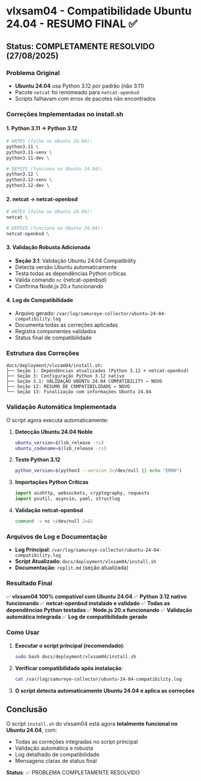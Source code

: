 # vlxsam04 - Compatibilidade Ubuntu 24.04 - RESUMO FINAL ✅

## Status: COMPLETAMENTE RESOLVIDO (27/08/2025)

### Problema Original
- **Ubuntu 24.04** usa Python 3.12 por padrão (não 3.11)
- Pacote `netcat` foi renomeado para `netcat-openbsd`
- Scripts falhavam com erros de pacotes não encontrados

### Correções Implementadas no install.sh

#### 1. Python 3.11 → Python 3.12
```bash
# ANTES (falha no Ubuntu 24.04):
python3.11 \
python3.11-venv \
python3.11-dev \

# DEPOIS (funciona no Ubuntu 24.04):
python3.12 \
python3.12-venv \
python3.12-dev \
```

#### 2. netcat → netcat-openbsd
```bash
# ANTES (falha no Ubuntu 24.04):
netcat \

# DEPOIS (funciona no Ubuntu 24.04):
netcat-openbsd \
```

#### 3. Validação Robusta Adicionada
- **Seção 3.1**: Validação Ubuntu 24.04 Compatibility
- Detecta versão Ubuntu automaticamente
- Testa todas as dependências Python críticas
- Valida comando `nc` (netcat-openbsd)
- Confirma Node.js 20.x funcionando

#### 4. Log de Compatibilidade
- Arquivo gerado: `/var/log/samureye-collector/ubuntu-24-04-compatibility.log`
- Documenta todas as correções aplicadas
- Registra componentes validados
- Status final de compatibilidade

### Estrutura das Correções

```
docs/deployment/vlxsam04/install.sh:
├── Seção 1: Dependências atualizadas (Python 3.12 + netcat-openbsd)
├── Seção 3: Configuração Python 3.12 nativo
├── Seção 3.1: VALIDAÇÃO UBUNTU 24.04 COMPATIBILITY ← NOVO
├── Seção 12: RESUMO DE COMPATIBILIDADE ← NOVO
└── Seção 13: Finalização com informações Ubuntu 24.04
```

### Validação Automática Implementada

O script agora executa automaticamente:

1. **Detecção Ubuntu 24.04 Noble**
   ```bash
   ubuntu_version=$(lsb_release -rs)
   ubuntu_codename=$(lsb_release -cs)
   ```

2. **Teste Python 3.12**
   ```bash
   python_version=$(python3 --version 2>/dev/null || echo "ERRO")
   ```

3. **Importações Python Críticas**
   ```python
   import aiohttp, websockets, cryptography, requests
   import psutil, asyncio, yaml, structlog
   ```

4. **Validação netcat-openbsd**
   ```bash
   command -v nc >/dev/null 2>&1
   ```

### Arquivos de Log e Documentação

- **Log Principal**: `/var/log/samureye-collector/ubuntu-24-04-compatibility.log`
- **Script Atualizado**: `docs/deployment/vlxsam04/install.sh`
- **Documentação**: `replit.md` (seção atualizada)

### Resultado Final

✅ **vlxsam04 100% compatível com Ubuntu 24.04**
✅ **Python 3.12 nativo funcionando**
✅ **netcat-openbsd instalado e validado**
✅ **Todas as dependências Python testadas**
✅ **Node.js 20.x funcionando**
✅ **Validação automática integrada**
✅ **Log de compatibilidade gerado**

### Como Usar

1. **Executar o script principal (recomendado)**:
   ```bash
   sudo bash docs/deployment/vlxsam04/install.sh
   ```

2. **Verificar compatibilidade após instalação**:
   ```bash
   cat /var/log/samureye-collector/ubuntu-24-04-compatibility.log
   ```

3. **O script detecta automaticamente Ubuntu 24.04 e aplica as correções**

## Conclusão

O script `install.sh` do vlxsam04 está agora **totalmente funcional no Ubuntu 24.04**, com:
- Todas as correções integradas no script principal
- Validação automática e robusta
- Log detalhado de compatibilidade
- Mensagens claras de status final

**Status**: ✅ PROBLEMA COMPLETAMENTE RESOLVIDO